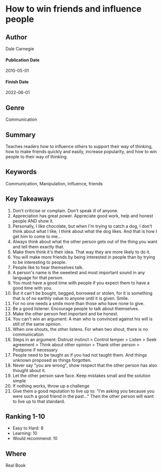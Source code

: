 # How to win friends and influence people

## Author
Dale Carnegie

#### Publication Date
2010-05-01

#### Finish Date
2022-06-01

## Genre
Communication

## Summary
Teaches readers how to influence others to support their way of thinking, how to make friends quickly and easily, increase popularity, and how to win people to their way of thinking.

## Keywords
Communication, Manipulation, Influence, friends

## Key Takeaways
1. Don't criticise or complain. Don't speak ill of anyone.
2. Appreciation has great power. Appreciate good work, help and honest people AND show it.
3. Personally, I like chocolate, but when I'm trying to catch a dog, I don't think about what I like, I think about what the dog likes. And that is how I get him to come to me...
4. Always think about what the other person gets out of the thing you want and tell them exactly that.
5. Make them think it's their idea. That way they are more likely to do it.
6. You will make more friends by being interested in people than by trying to be interesting to people.
7. People like to hear themselves talk.
8. A person's name is the sweetest and most important sound in any language for that person.
9. You must have a good time with people if you expect them to have a good time with you.
10. But it can't be bought, begged, borrowed or stolen, for it is something that is of no earthly value to anyone until it is given. Smile.
11. For no one needs a smile more than those who have none to give.
12. Be a good listener. Encourage people to talk about themselves.
13. Make the other person feel important and be honest.
14. You can't win an argument: A man who is convinced against his will is still of the same opinion.
15. When one shouts, the other listens. For when two shout, there is no communication
16. Steps in an argument: Distrust instinct > Control temper > Listen > Seek agreement > Think about other opinion > Thank other person > Postpone if necessary
17. People need to be taught as if you had not taught them. And things unknown proposed as things forgotten.
18. Never say "you are wrong", show respect that the other person has also thought about it.
19. Let the other person save face. Keep mistakes small and the solution simple
20. If nothing works, throw up a challenge
21. Give them a good reputation to live up to: "I'm asking you because you were such a good friend in the past..." Then the other person will want to live up to that standard.

## Ranking 1-10
- Easy to Hard: 8
- Learning: 10
- Would recommend: 10 

## Where
Real Book